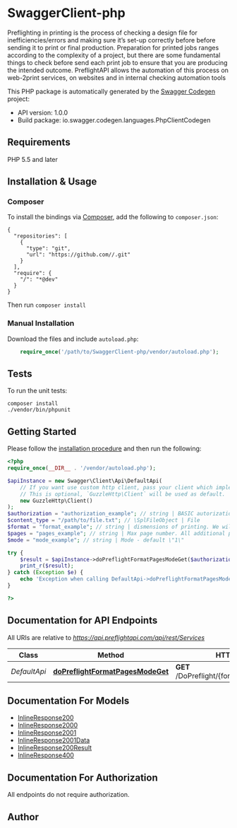 # SwaggerClient-php
Preflighting in printing is the process of checking a design file for inefficiencies/errors and making sure it’s set-up correctly before before sending it to print or final production. Preparation for printed jobs ranges according to the complexity of a project, but there are some fundamental things to check before send each print job to ensure that you are producing the intended outcome. PreflightAPI allows the automation of this process on web-2print services, on websites and in internal checking automation tools

This PHP package is automatically generated by the [Swagger Codegen](https://github.com/swagger-api/swagger-codegen) project:

- API version: 1.0.0
- Build package: io.swagger.codegen.languages.PhpClientCodegen

## Requirements

PHP 5.5 and later

## Installation & Usage
### Composer

To install the bindings via [Composer](http://getcomposer.org/), add the following to `composer.json`:

```
{
  "repositories": [
    {
      "type": "git",
      "url": "https://github.com//.git"
    }
  ],
  "require": {
    "/": "*@dev"
  }
}
```

Then run `composer install`

### Manual Installation

Download the files and include `autoload.php`:

```php
    require_once('/path/to/SwaggerClient-php/vendor/autoload.php');
```

## Tests

To run the unit tests:

```
composer install
./vendor/bin/phpunit
```

## Getting Started

Please follow the [installation procedure](#installation--usage) and then run the following:

```php
<?php
require_once(__DIR__ . '/vendor/autoload.php');

$apiInstance = new Swagger\Client\Api\DefaultApi(
    // If you want use custom http client, pass your client which implements `GuzzleHttp\ClientInterface`.
    // This is optional, `GuzzleHttp\Client` will be used as default.
    new GuzzleHttp\Client()
);
$authorization = "authorization_example"; // string | BASIC autorization
$content_type = "/path/to/file.txt"; // \SplFileObject | File
$format = "format_example"; // string | dismensions of printing. We will add trim and bleed boxes and cut sended file to this size (+trim). So basically if You set 90x50 we will cut it to 92x50 milimeters
$pages = "pages_example"; // string | Max page number. All additional pages will be removed. Default \"1\"
$mode = "mode_example"; // string | Mode - default \"1\"

try {
    $result = $apiInstance->doPreflightFormatPagesModeGet($authorization, $content_type, $format, $pages, $mode);
    print_r($result);
} catch (Exception $e) {
    echo 'Exception when calling DefaultApi->doPreflightFormatPagesModeGet: ', $e->getMessage(), PHP_EOL;
}

?>
```

## Documentation for API Endpoints

All URIs are relative to *https://api.preflightapi.com/api/rest/Services*

Class | Method | HTTP request | Description
------------ | ------------- | ------------- | -------------
*DefaultApi* | [**doPreflightFormatPagesModeGet**](docs/Api/DefaultApi.md#dopreflightformatpagesmodeget) | **GET** /DoPreflight/{format}/{pages}/{mode}/ | Basic method


## Documentation For Models

 - [InlineResponse200](docs/Model/InlineResponse200.md)
 - [InlineResponse2000](docs/Model/InlineResponse2000.md)
 - [InlineResponse2001](docs/Model/InlineResponse2001.md)
 - [InlineResponse2001Data](docs/Model/InlineResponse2001Data.md)
 - [InlineResponse200Result](docs/Model/InlineResponse200Result.md)
 - [InlineResponse400](docs/Model/InlineResponse400.md)


## Documentation For Authorization

 All endpoints do not require authorization.


## Author




